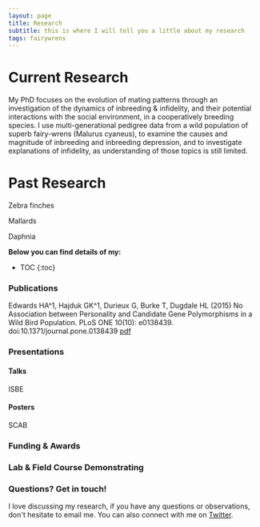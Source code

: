 ```yaml
---
layout: page
title: Research
subtitle: this is where I will tell you a little about my research
tags: fairywrens
---
```


# Current Research

My PhD focuses on the evolution of mating patterns through an investigation of the dynamics of inbreeding & infidelity, and their potential interactions with the social environment, in a cooperatively breeding species. I use multi-generational pedigree data from a wild population of superb fairy-wrens (Malurus cyaneus), to examine the causes and magnitude of inbreeding and inbreeding depression, and to investigate explanations of infidelity, as understanding of those topics is still limited.


# Past Research

Zebra finches

Mallards

Daphnia

**Below you can find details of my:**

* TOC
{:toc}


### Publications
Edwards HA^1, Hajduk GK^1, Durieux G, Burke T, Dugdale HL (2015) No Association between Personality and Candidate Gene Polymorphisms in a Wild Bird Population. PLoS ONE 10(10): e0138439. doi:10.1371/journal.pone.0138439 [pdf](http://journals.plos.org/plosone/article?id=10.1371/journal.pone.0138439)

### Presentations

#### Talks
ISBE

#### Posters
SCAB

### Funding & Awards

### Lab & Field Course Demonstrating

### Questions? Get in touch!

I love discussing my research, if you have any questions or observations, don't hesitate to email me. You can also connect with me on [Twitter](https://twitter.com/AmidstScience). 